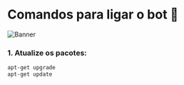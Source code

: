 # Comandos para ligar o bot 🤖

![Banner](https://files.catbox.moe/4x6klr.jpg)

### 1. Atualize os pacotes:
```bash
apt-get upgrade
apt-get update
